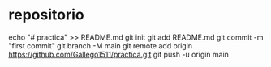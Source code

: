 # repositorio
echo "# practica" >> README.md
git init
git add README.md
git commit -m "first commit"
git branch -M main
git remote add origin https://github.com/Gallego1511/practica.git
git push -u origin main
